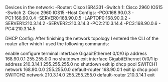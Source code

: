 Devices in the network:
-Router: Cisco ISR4331
-Switch 1: Cisco 2960 IOS15
-Switch 2: Cisco 2960 IOS15
-Host Configs:
 -PC0:168.90.0.3
 -PC1:168.90.0.4
 -SERVER0:168.90.0.5
 -LAPTOP0:168.90.0.2
 -SERVER1:210.3.14.2
 -SERVER2:210.3.14.3
 -PC2:210.3.14.4
 -PC3:168.90.0.6
 -PC4:210.3.14.5

 DHCP Config:
 After finishing the network topology I entered the CLI of the router after which I used the following commands:

 enable
 configure terminal
 interface GigabitEthernet 0/0/0
 ip address 168.90.0.1 255.255.0.0
 no shutdown
 exit
 interface GigabitEthernet 0/0/1
 ip address 210.3.14.1 255.255.255.0
 no shutdown
 exit
 ip dhcp pool SWITCH1
 network 168.90.0.0 255.255.0.0
 default-router 168.90.0.1
 exit
 ip dhcp pool SWITCH2
 network 210.3.14.0 255.255.255.0
 default-router 210.3.14.1
 exit